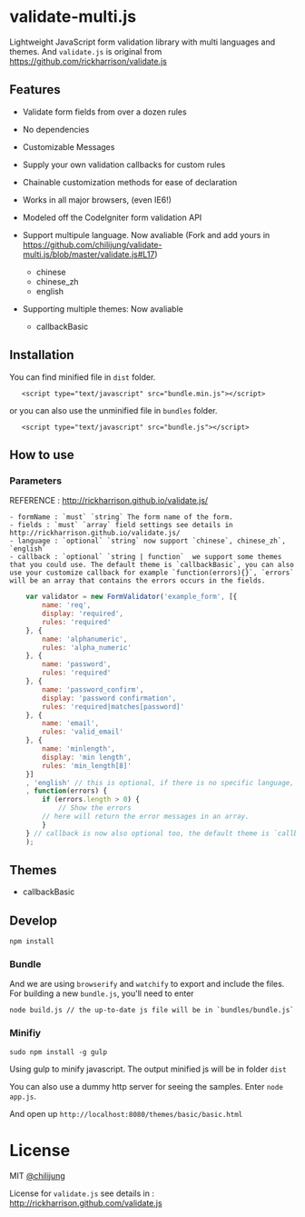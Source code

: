 # validate-multi.js

Lightweight JavaScript form validation library with multi languages and themes. And `validate.js` is original from https://github.com/rickharrison/validate.js

## Features

- Validate form fields from over a dozen rules
- No dependencies
- Customizable Messages
- Supply your own validation callbacks for custom rules
- Chainable customization methods for ease of declaration
- Works in all major browsers, (even IE6!)
- Modeled off the CodeIgniter form validation API
- Support multipule language. Now avaliable (Fork and add yours in https://github.com/chilijung/validate-multi.js/blob/master/validate.js#L17)

	- chinese
	- chinese_zh
	- english

- Supporting multiple themes: Now avaliable

	- callbackBasic

## Installation

You can find minified file in `dist` folder.

``` 
   <script type="text/javascript" src="bundle.min.js"></script>
```

or you can also use the unminified file in `bundles` folder.

```   
   <script type="text/javascript" src="bundle.js"></script>
```

## How to use

### Parameters 

REFERENCE : http://rickharrison.github.io/validate.js/

	- formName : `must` `string` The form name of the form.
	- fields : `must` `array` field settings see details in http://rickharrison.github.io/validate.js/
	- language : `optional` `string` now support `chinese`, chinese_zh`, `english`
	- callback : `optional` `string | function`  we support some themes that you could use. The default theme is `callbackBasic`, you can also use your customize callback for example `function(errors){}`, `errors` will be an array that contains the errors occurs in the fields.

``` javascript
    var validator = new FormValidator('example_form', [{
        name: 'req',
        display: 'required',    
        rules: 'required'
    }, {
        name: 'alphanumeric',
        rules: 'alpha_numeric'
    }, {
        name: 'password',
        rules: 'required'
    }, {
        name: 'password_confirm',
        display: 'password confirmation',
        rules: 'required|matches[password]'
    }, {
        name: 'email',
        rules: 'valid_email'
    }, {
        name: 'minlength',
        display: 'min length',
        rules: 'min_length[8]'
    }]
    , 'english' // this is optional, if there is no specific language, it will default to `english`
    , function(errors) {
        if (errors.length > 0) {
            // Show the errors
	    // here will return the error messages in an array.
        }
    } // callback is now also optional too, the default theme is `callbackBasic`.
    );

```

## Themes

- callbackBasic


## Develop

```
npm install
```

### Bundle

And we are using `browserify` and `watchify` to export and include the files. For building a new `bundle.js`, you'll need to enter

```
node build.js // the up-to-date js file will be in `bundles/bundle.js`
```

### Minifiy

```
sudo npm install -g gulp
```

Using gulp to minify javascript. The output minified js will be in folder `dist`

You can also use a dummy http server for seeing the samples. Enter `node app.js`.

And open up `http://localhost:8080/themes/basic/basic.html`



# License 

MIT [@chilijung](http://github.com/chilijung)

License for `validate.js` see details in : http://rickharrison.github.com/validate.js
